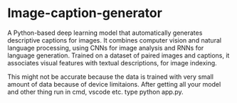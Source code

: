 # Image-caption-generator
A Python-based deep learning model that automatically generates descriptive captions for images. It combines computer vision and natural language processing, using CNNs for image analysis and RNNs for language generation. Trained on a dataset of paired images and captions, it associates visual features with textual descriptions, for image indexing.

This might not be accurate because the data is trained with very small amount of data because of device limitaions.
After getting all your model and other thing run in cmd, vscode etc. type python app.py.

